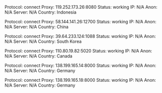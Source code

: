 Protocol: connect
Proxy: 119.252.173.26:8080
Status: working
IP: N/A
Anon: N/A
Server: N/A
Country: Indonesia

Protocol: connect
Proxy: 58.144.141.26:12700
Status: working
IP: N/A
Anon: N/A
Server: N/A
Country: China

Protocol: connect
Proxy: 39.64.233.124:1088
Status: working
IP: N/A
Anon: N/A
Server: N/A
Country: South Korea

Protocol: connect
Proxy: 110.80.19.82:5020
Status: working
IP: N/A
Anon: N/A
Server: N/A
Country: Canada

Protocol: connect
Proxy: 138.199.165.14:8000
Status: working
IP: N/A
Anon: N/A
Server: N/A
Country: Germany

Protocol: connect
Proxy: 138.199.165.18:8000
Status: working
IP: N/A
Anon: N/A
Server: N/A
Country: Germany

